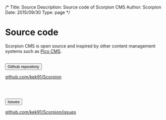 /*
Title: Source
Description: Source code of Scorpion CMS
Author: Scorpion
Date: 2015/09/30
Type: page
*/

<i class="icon-code"></i> Source code
=====

Scorpion CMS is open source and inspired by other content management systems such as [Pico CMS](http://picocms.org).
<br><br>

<a href="https://github.com/kek91/Scorpion"><button>Github repository</button></a>
<br>

[github.com/kek91/Scorpion](https://github.com/kek91/Scorpion)

<br><br>

<a href="https://github.com/kek91/Scorpion/issues"><button>Issues</button></a>
<br>

[github.com/kek91/Scorpion/issues](https://github.com/kek91/Scorpion/issues)
